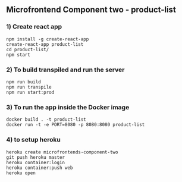 ## Microfrontend Component two - product-list

### 1) Create react app
    npm install -g create-react-app
    create-react-app product-list
    cd product-list/
    npm start
    
### 2) To build transpiled and run the server
    npm run build
    npm run transpile
    npm run start:prod
    
### 3) To run the app inside the Docker image
    docker build . -t product-list
    docker run -t -e PORT=8080 -p 8080:8080 product-list
    
### 4) to setup heroku
    heroku create microfrontends-component-two
    git push heroku master
    heroku container:login
    heroku container:push web
    heroku open